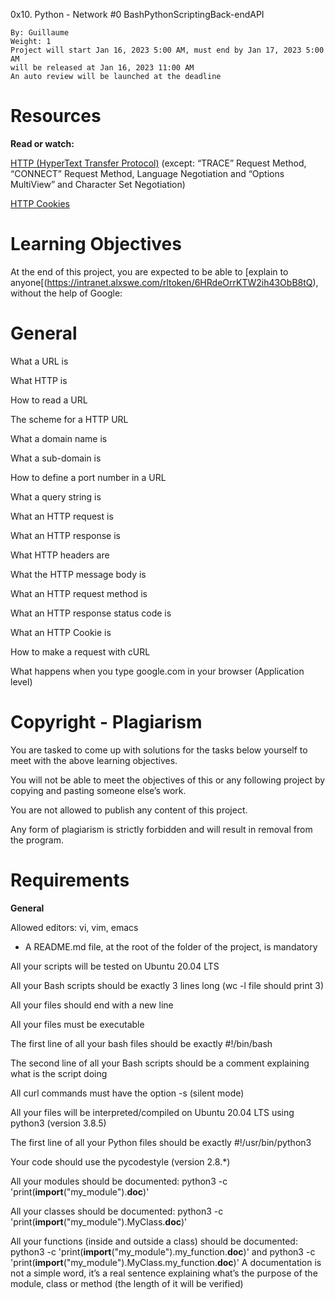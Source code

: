 0x10. Python - Network #0
BashPythonScriptingBack-endAPI

    By: Guillaume
    Weight: 1
    Project will start Jan 16, 2023 5:00 AM, must end by Jan 17, 2023 5:00 AM
    will be released at Jan 16, 2023 11:00 AM
    An auto review will be launched at the deadline

# Resources

**Read or watch:**

   [HTTP (HyperText Transfer Protocol)](https://intranet.alxswe.com/rltoken/rAon_EpQ6PGl8N0plySn4A) (except: “TRACE” Request Method, “CONNECT” Request Method, Language Negotiation and “Options MultiView” and Character Set Negotiation)
 
 [HTTP Cookies](https://intranet.alxswe.com/rltoken/MhVCl_0oviQldWPn5oX-NQ)

# Learning Objectives

At the end of this project, you are expected to be able to [explain to anyone[(https://intranet.alxswe.com/rltoken/6HRdeOrrKTW2ih43ObB8tQ), without the help of Google:
# General

   What a URL is
   
   What HTTP is
   
   How to read a URL
   
   The scheme for a HTTP URL
   
   What a domain name is
   
   What a sub-domain is
   
   How to define a port number in a URL
   
   What a query string is
   
   What an HTTP request is
   
   What an HTTP response is
   
   What HTTP headers are
   
   What the HTTP message body is
   
   What an HTTP request method is
   
   What an HTTP response status code is
   
   What an HTTP Cookie is
   
   How to make a request with cURL
   
   What happens when you type google.com in your browser (Application level)

# Copyright - Plagiarism

  You are tasked to come up with solutions for the tasks below yourself to meet with the above learning objectives.
  
  You will not be able to meet the objectives of this or any following project by copying and pasting someone else’s work.
    
  You are not allowed to publish any content of this project.
  
  Any form of plagiarism is strictly forbidden and will result in removal from the program.

# Requirements

**General**

   Allowed editors: vi, vim, emacs
    
   - A README.md file, at the root of the folder of the project, is mandatory
    
   All your scripts will be tested on Ubuntu 20.04 LTS
    
   All your Bash scripts should be exactly 3 lines long (wc -l file should print 3)
    
   All your files should end with a new line
    
   All your files must be executable
    
   The first line of all your bash files should be exactly #!/bin/bash
   
   The second line of all your Bash scripts should be a comment explaining what is the script doing
   
   All curl commands must have the option -s (silent mode)
   
   All your files will be interpreted/compiled on Ubuntu 20.04 LTS using python3 (version 3.8.5)
   
   The first line of all your Python files should be exactly #!/usr/bin/python3
   
   Your code should use the pycodestyle (version 2.8.*)
   
   All your modules should be documented: python3 -c 'print(__import__("my_module").__doc__)'
   
   All your classes should be documented: python3 -c 'print(__import__("my_module").MyClass.__doc__)'
   
   All your functions (inside and outside a class) should be documented: python3 -c 'print(__import__("my_module").my_function.__doc__)' and python3 -c 'print(__import__("my_module").MyClass.my_function.__doc__)'
   A documentation is not a simple word, it’s a real sentence explaining what’s the purpose of the module, class or method (the length of it will be verified)

